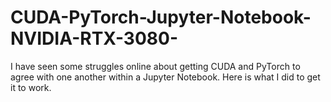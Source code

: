 # CUDA-PyTorch-Jupyter-Notebook-NVIDIA-RTX-3080-
I have seen some struggles online about getting CUDA and PyTorch to agree with one another within a Jupyter Notebook. Here is what I did to get it to work. 
